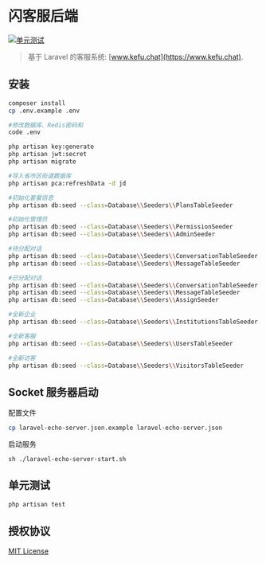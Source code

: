 # 闪客服后端

[![单元测试](https://github.com/fastsupport-cn/src/workflows/build/badge.svg)](https://github.com/fastsupport-cn/src/actions?query=workflow%3Abuild)

> 基于 Laravel 的客服系统: [www.kefu.chat](https://www.kefu.chat).

## 安装

```bash
composer install
cp .env.example .env

#修改数据库、Redis密码和
code .env

php artisan key:generate
php artisan jwt:secret
php artisan migrate
```

```bash
#导入省市区街道数据库
php artisan pca:refreshData -d jd
```

```bash
#初始化套餐信息
php artisan db:seed --class=Database\\Seeders\\PlansTableSeeder

#初始化管理员
php artisan db:seed --class=Database\\Seeders\\PermissionSeeder
php artisan db:seed --class=Database\\Seeders\\AdminSeeder

#待分配对话
php artisan db:seed --class=Database\\Seeders\\ConversationTableSeeder
php artisan db:seed --class=Database\\Seeders\\MessageTableSeeder

#已分配对话
php artisan db:seed --class=Database\\Seeders\\ConversationTableSeeder
php artisan db:seed --class=Database\\Seeders\\MessageTableSeeder
php artisan db:seed --class=Database\\Seeders\\AssignSeeder

#全新企业
php artisan db:seed --class=Database\\Seeders\\InstitutionsTableSeeder

#全新客服
php artisan db:seed --class=Database\\Seeders\\UsersTableSeeder

#全新访客
php artisan db:seed --class=Database\\Seeders\\VisitorsTableSeeder
```

## Socket 服务器启动

配置文件
```bash
cp laravel-echo-server.json.example laravel-echo-server.json
```

启动服务
```
sh ./laravel-echo-server-start.sh
```

## 单元测试
```bash
php artisan test
```

## 授权协议

[MIT License](LICENSE)
